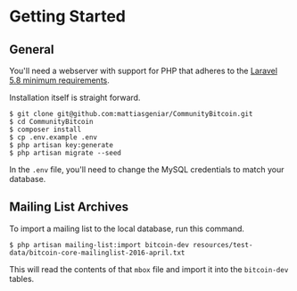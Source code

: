 # Getting Started

## General

You'll need a webserver with support for PHP that adheres to the [Laravel 5.8 minimum requirements](https://laravel.com/docs/5.8/installation).

Installation itself is straight forward.

```
$ git clone git@github.com:mattiasgeniar/CommunityBitcoin.git
$ cd CommunityBitcoin
$ composer install
$ cp .env.example .env
$ php artisan key:generate
$ php artisan migrate --seed
```

In the `.env` file, you'll need to change the MySQL credentials to match your database.

## Mailing List Archives

To import a mailing list to the local database, run this command.

```
$ php artisan mailing-list:import bitcoin-dev resources/test-data/bitcoin-core-mailinglist-2016-april.txt
```

This will read the contents of that `mbox` file and import it into the `bitcoin-dev` tables.
